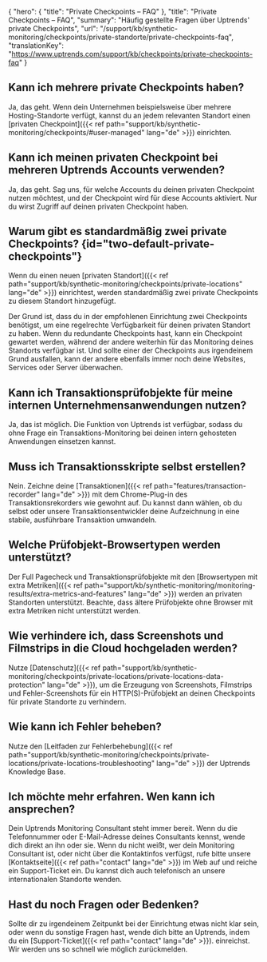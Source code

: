 ﻿{
  "hero": {
    "title": "Private Checkpoints – FAQ"
  },
  "title": "Private Checkpoints – FAQ",
  "summary": "Häufig gestellte Fragen über Uptrends' private Checkpoints",
  "url": "/support/kb/synthetic-monitoring/checkpoints/private-standorte/private-checkpoints-faq",
  "translationKey": "https://www.uptrends.com/support/kb/checkpoints/private-checkpoints-faq"
}

## Kann ich mehrere private Checkpoints haben?

Ja, das geht. Wenn dein Unternehmen beispielsweise über mehrere Hosting-Standorte verfügt, kannst du an jedem relevanten Standort einen [privaten Checkpoint]({{< ref path="support/kb/synthetic-monitoring/checkpoints/#user-managed" lang="de" >}}) einrichten.

## Kann ich meinen privaten Checkpoint bei mehreren Uptrends Accounts verwenden?

Ja, das geht. Sag uns, für welche Accounts du deinen privaten Checkpoint nutzen möchtest, und der Checkpoint wird für diese Accounts aktiviert. Nur du wirst Zugriff auf deinen privaten Checkpoint haben.

## Warum gibt es standardmäßig zwei private Checkpoints? {id="two-default-private-checkpoints"}

Wenn du einen neuen [privaten Standort]({{< ref path="support/kb/synthetic-monitoring/checkpoints/private-locations" lang="de" >}}) einrichtest, werden standardmäßig zwei private Checkpoints zu diesem Standort hinzugefügt.

Der Grund ist, dass du in der empfohlenen Einrichtung zwei Checkpoints benötigst, um eine regelrechte Verfügbarkeit für deinen privaten Standort zu haben. Wenn du redundante Checkpoints hast, kann ein Checkpoint gewartet werden, während der andere weiterhin für das Monitoring deines Standorts verfügbar ist. Und sollte einer der Checkpoints aus irgendeinem Grund ausfallen, kann der andere ebenfalls immer noch deine Websites, Services oder Server überwachen.

## Kann ich Transaktionsprüfobjekte für meine internen Unternehmensanwendungen nutzen?

Ja, das ist möglich. Die Funktion von Uptrends ist verfügbar, sodass du ohne Frage ein Transaktions-Monitoring bei deinen intern gehosteten Anwendungen einsetzen kannst.

## Muss ich Transaktionsskripte selbst erstellen?

Nein. Zeichne deine [Transaktionen]({{< ref path="features/transaction-recorder" lang="de" >}}) mit dem Chrome-Plug-in des Transaktionsrekorders wie gewohnt auf. Du kannst dann wählen, ob du selbst oder unsere Transaktionsentwickler deine Aufzeichnung in eine stabile, ausführbare Transaktion umwandeln.

## Welche Prüfobjekt-Browsertypen werden unterstützt?

Der Full Pagecheck und Transaktionsprüfobjekte mit den [Browsertypen mit extra Metriken]({{< ref path="support/kb/synthetic-monitoring/monitoring-results/extra-metrics-and-features" lang="de" >}}) werden an privaten Standorten unterstützt. Beachte, dass ältere Prüfobjekte ohne Browser mit extra Metriken nicht unterstützt werden.

## Wie verhindere ich, dass Screenshots und Filmstrips in die Cloud hochgeladen werden?

Nutze [Datenschutz]({{< ref path="support/kb/synthetic-monitoring/checkpoints/private-locations/private-locations-data-protection" lang="de" >}}), um die Erzeugung von Screenshots, Filmstrips und Fehler-Screenshots für ein HTTP(S)-Prüfobjekt an deinen Checkpoints für private Standorte zu verhindern.

## Wie kann ich Fehler beheben?

Nutze den [Leitfaden zur Fehlerbehebung]({{< ref path="support/kb/synthetic-monitoring/checkpoints/private-locations/private-locations-troubleshooting" lang="de" >}}) der Uptrends Knowledge Base.

## Ich möchte mehr erfahren. Wen kann ich ansprechen?

Dein Uptrends Monitoring Consultant steht immer bereit. Wenn du die Telefonnummer oder E-Mail-Adresse deines Consultants kennst, wende dich direkt an ihn oder sie. Wenn du nicht weißt, wer dein Monitoring Consultant ist, oder nicht über die Kontaktinfos verfügst, rufe bitte unsere [Kontaktseite]({{< ref path="contact" lang="de" >}}) im Web auf und reiche ein Support-Ticket ein. Du kannst dich auch telefonisch an unsere internationalen Standorte wenden.

## Hast du noch Fragen oder Bedenken?

Sollte dir zu irgendeinem Zeitpunkt bei der Einrichtung etwas nicht klar sein, oder wenn du sonstige Fragen hast, wende dich bitte an Uptrends, indem du ein [Support-Ticket]({{< ref path="contact" lang="de" >}}). einreichst. Wir werden uns so schnell wie möglich zurückmelden.